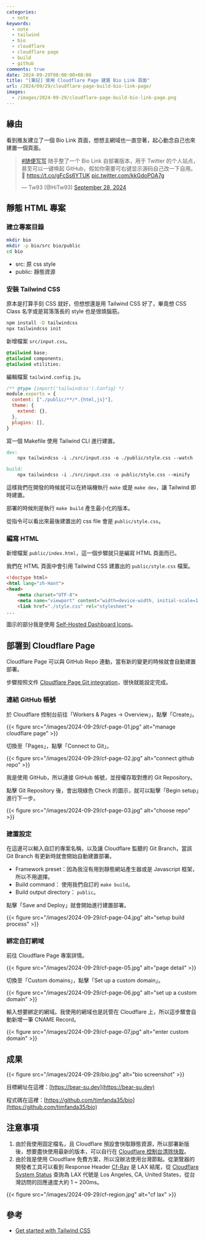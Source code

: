 ```yaml
---
categories:
  - note
keywords:
  - note
  - tailwind
  - bio
  - cloudflare
  - cloudflare page
  - build
  - github
comments: true
date: 2024-09-29T08:00:00+08:00
title: "[筆記] 使用 Cloudflare Page 建置 Bio Link 頁面"
url: /2024/09/29/cloudflare-page-build-bio-link-page/
images:
  - /images/2024-09-29/cloudflare-page-build-bio-link-page.png
---
```


## 緣由

看到推友建立了一個 Bio Link 頁面，想想主網域也一直空著，起心動念自己也來建置一個頁面。

<blockquote class="twitter-tweet"><p lang="zh" dir="ltr"><a href="https://twitter.com/hashtag/%E9%9A%8F%E4%BE%BF%E5%86%99%E5%86%99?src=hash&amp;ref_src=twsrc%5Etfw">#随便写写</a> 随手整了一个 Bio Link 自部署版本，用于 Twitter 的个人站点，甚至可以一键唤起 GitHub，假如你需要可右键显示源码自己改一下自用。<br>🤖 <a href="https://t.co/gFcSs6YTUK">https://t.co/gFcSs6YTUK</a> <a href="https://t.co/kkGdoPOA7g">pic.twitter.com/kkGdoPOA7g</a></p>&mdash; Tw93 (@HiTw93) <a href="https://twitter.com/HiTw93/status/1839821826383360137?ref_src=twsrc%5Etfw">September 28, 2024</a></blockquote>

## 靜態 HTML 專案

### 建立專案目錄

```bash
mkdir bio
mkdir -p bio/src bio/public
cd bio
```

- src: 原 css style
- public: 靜態資源

### 安裝 Tailwind CSS

原本是打算手刻 CSS 就好，但想想還是用 Tailwind CSS 好了，畢竟想 CSS Class 名字或是寫落落長的 style 也是很燒腦筋。

```bash
npm install -D tailwindcss
npx tailwindcss init
```

新增檔案 `src/input.css`。

```css
@tailwind base;
@tailwind components;
@tailwind utilities;
```

編輯檔案 `tailwind.config.js`。

```javascript
/** @type {import('tailwindcss').Config} */
module.exports = {
  content: ["./public/**/*.{html,js}"],
  theme: {
    extend: {},
  },
  plugins: [],
}
```

寫一個 Makefile 使用 Tailwind CLI 進行建置。

```makefile
dev:
	npx tailwindcss -i ./src/input.css -o ./public/style.css --watch

build:
	npx tailwindcss -i ./src/input.css -o public/style.css --minify
```

這樣我們在開發的時候就可以在終端機執行 `make` 或是 `make dev`，讓 Tailwind 即時建置。

部署的時候則是執行 `make build` 產生最小化的版本。

從指令可以看出來最後建置出的 css file 會是 `public/style.css`。

### 編寫 HTML

新增檔案 `public/index.html`，這一個步驟就只是編寫 HTML 頁面而已。

我們在 HTML 頁面中會引用 Tailwind CSS 建置出的 `public/style.css` 檔案。

```html
<!doctype html>
<html lang="zh-Hant">
<head>
    <meta charset="UTF-8">
    <meta name="viewport" content="width=device-width, initial-scale=1.0">
    <link href="./style.css" rel="stylesheet">
...
```

圖示的部分我是使用 [Self-Hosted Dashboard Icons](https://selfh.st/icons/)。

## 部署到 Cloudflare Page

Cloudflare Page 可以與 GitHub Repo 連動，當有新的變更的時候就會自動建置部署。

步驟按照文件 [Cloudflare Page Git integration](https://developers.cloudflare.com/pages/get-started/git-integration/)，很快就能設定完成。

### 連結 GitHub 帳號

於 Cloudflare 控制台前往「Workers & Pages -> Overview」，點擊「Create」。

{{< figure src="/images/2024-09-29/cf-page-01.jpg" alt="manage cloudflare page" >}}

切換至「Pages」，點擊「Connect to Git」。

{{< figure src="/images/2024-09-29/cf-page-02.jpg" alt="connect github repo" >}}

我是使用 GitHub，所以連接 GitHub 帳號，並授權存取對應的 Git Repository。

點擊 Git Repository 後，會出現綠色 Check 的圖示，就可以點擊「Begin setup」進行下一步。

{{< figure src="/images/2024-09-29/cf-page-03.jpg" alt="choose repo" >}}

### 建置設定

在這邊可以輸入自訂的專案名稱，以及讓 Cloudflare 監聽的 Git Branch，當該 Git Branch 有更新時就會開始自動建置部署。

- Framework preset：因為我沒有用到靜態網站產生器或是 Javascript 框架，所以不用選擇。
- Build command： 使用我們自訂的 `make build`。
- Build output directory： `public`。

點擊「Save and Deploy」就會開始進行建置部署。

{{< figure src="/images/2024-09-29/cf-page-04.jpg" alt="setup build process" >}}

### 綁定自訂網域

前往 Cloudflare Page 專案詳情。

{{< figure src="/images/2024-09-29/cf-page-05.jpg" alt="page detail" >}}

切換至「Custom domains」，點擊「Set up a custom domain」。

{{< figure src="/images/2024-09-29/cf-page-06.jpg" alt="set up a custom domain" >}}

輸入想要綁定的網域。我使用的網域也是託管在 Cloudflare 上，所以這步驟會自動新增一筆 CNAME Record。

{{< figure src="/images/2024-09-29/cf-page-07.jpg" alt="enter custom domain" >}}

## 成果

{{< figure src="/images/2024-09-29/bio.jpg" alt="bio screenshot" >}}

目標網址在這裡：[https://bear-su.dev](https://bear-su.dev)

程式碼在這裡：[https://github.com/timfanda35/bio](https://github.com/timfanda35/bio)

## 注意事項

1. 由於我使用固定檔名，且 Cloudflare 預設會快取靜態資源，所以部署新版後，想要盡快使用最新的版本，可以自行在 [Cloudflare 控制台清除快取](https://developers.cloudflare.com/cache/how-to/purge-cache/)。
2. 由於我是使用 Cloudflare 免費方案，所以沒辦法使用台灣節點。從瀏覽器的開發者工具可以看到 Response Header [Cf-Ray](https://developers.cloudflare.com/fundamentals/reference/http-request-headers/#cf-ray) 是 LAX 結尾，從 [Cloudflare System Status](https://www.cloudflarestatus.com/) 查詢為 LAX 代號是 Los Angeles, CA, United States，從台灣訪問的回應速度大約 1 ~ 200ms。

{{< figure src="/images/2024-09-29/cf-region.jpg" alt="cf lax" >}}

## 參考
- [Get started with Tailwind CSS](https://tailwindcss.com/docs/installation)
